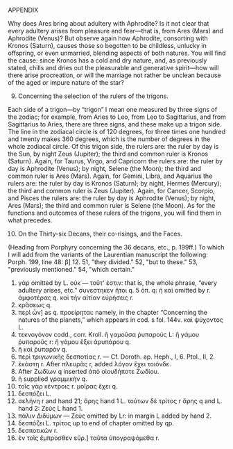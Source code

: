 APPENDIX

Why does Ares bring about adultery with Aphrodite? Is it not clear that every adultery arises from pleasure and fear—that is, from Ares (Mars) and Aphrodite (Venus)? But observe again how Aphrodite, consorting with Kronos (Saturn), causes those so begotten to be childless, unlucky in offspring, or even unmarried, blending aspects of both natures. You will find the cause: since Kronos has a cold and dry nature, and, as previously stated, chills and dries out the pleasurable and generative spirit—how will there arise procreation, or will the marriage not rather be unclean because of the aged or impure nature of the star?

9. Concerning the selection of the rulers of the trigons.

Each side of a trigon—by “trigon” I mean one measured by three signs of the zodiac; for example, from Aries to Leo, from Leo to Sagittarius, and from Sagittarius to Aries, there are three signs, and these make up a trigon side. The line in the zodiacal circle is of 120 degrees, for three times one hundred and twenty makes 360 degrees, which is the number of degrees in the whole zodiacal circle. Of this trigon side, the rulers are: the ruler by day is the Sun, by night Zeus (Jupiter); the third and common ruler is Kronos (Saturn). Again, for Taurus, Virgo, and Capricorn the rulers are: the ruler by day is Aphrodite (Venus); by night, Selene (the Moon); the third and common ruler is Ares (Mars). Again, for Gemini, Libra, and Aquarius the rulers are: the ruler by day is Kronos (Saturn); by night, Hermes (Mercury); the third and common ruler is Zeus (Jupiter). Again, for Cancer, Scorpio, and Pisces the rulers are: the ruler by day is Aphrodite (Venus); by night, Ares (Mars); the third and common ruler is Selene (the Moon). As for the functions and outcomes of these rulers of the trigons, you will find them in what precedes.

10. On the Thirty-six Decans, their co-risings, and the Faces.

(Heading from Porphyry concerning the 36 decans, etc., p. 199ff.) To which I will add from the variants of the Laurentian manuscript the following: Porph. 199, line 48: β] 12. 51, "they divided." 52, "but to these." 53, "previously mentioned." 54, "which certain."

1. γάρ omitted by L. οὐκ — τοῦτ’ ἐστιν: that is, the whole phrase, “every adultery arises, etc.”
συνεστηκεν ἤτοι q. 5 ὁπ. q: ἡ καὶ omitted by r. ἀμφοτέρας q. καὶ τὴν αἰτίαν εὑρήσεις r.
6. κρᾶσεως q.
7. περὶ ὧν] as q. προείρηται: namely, in the chapter “Concerning the natures of the planets,” which appears in cod. s fol. 144v. καὶ ψύχοντος L.
8. τεκνογόνον codd., corr. Kroll. ἢ γαμοῦσα ῥυπαρούς L: ἢ γάμου ῥυπαροῦς r: ἢ γάμου ἔξει ἀρυπάρου q.
9. ἢ καὶ ῥυπαρὸν q.
10. περὶ τριγωνικῆς δεσποτίας r. — Cf. Doroth. ap. Heph., I, 6. Ptol., II, 2.
11. ἑκάστη r. After πλευρᾶς r, added λόγον ἔχει τοιόνδε.
12. After Ζωδίων q inserted ἀπὸ οἱουδήποτε Ζωδίου.
14. ἡ supplied γραμμικὴν q.
15. τοῖς γὰρ κέντροις r. μοῖρας ἔχει q.
16. δεσπόζει L.
19. σελήνη r and hand 21; ἄρης hand 1 L. τούτων δὲ τρίτος r ἄρης q and L. hand 2: Ζεὺς L hand 1.
20. πάλιν Διδύμων — Ζεὺς omitted by Lr: in margin L added by hand 2.
22. δεσπόζει L. τρίτος up to end of chapter omitted by qp.
23. δεσποτικῶν r.
24. ἐν τοῖς ἔμπροσθεν εὕρ.] ταῦτα ὑπογραψόμεθα r.